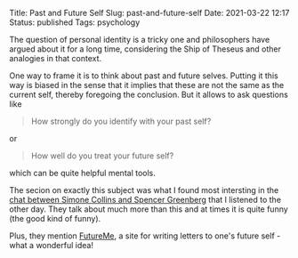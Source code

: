 Title: Past and Future Self
Slug: past-and-future-self
Date: 2021-03-22 12:17
Status: published
Tags: psychology

The question of personal identity is a tricky one and philosophers have argued about it
for a long time, considering the Ship of Theseus and other analogies in that context.

One way to frame it is to think about past and future selves. Putting it this way is biased in the
sense that it implies that these are not the same as the current self, thereby foregoing the conclusion.
But it allows to ask questions like 

> How strongly do you identify with your past self?

or

> How well do you treat your future self?

which can be quite helpful mental tools.

The secion on exactly this subject was what I found most intersting in the [chat between Simone Collins
and Spencer Greenberg](https://clearerthinkingpodcast.com/?ep=026) that I listened to the other day.
They talk about much more than this and at times it is quite funny (the good kind of funny).

Plus, they mention [FutureMe](https://www.futureme.org/),
a site for writing letters to one's future self - what a wonderful idea!
